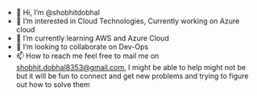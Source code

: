 - 👋 Hi, I’m @shobhitdobhal
- 👀 I’m interested in Cloud Technologies, Currently working on Azure cloud
- 🌱 I’m currently learning AWS and Azure Cloud
- 💞️ I’m looking to collaborate on Dev-Ops
- 📫 How to reach me feel free to mail me on shobhit.dobhal8353@gmail.com, I might be able to help might not be but it will be fun to connect and get new problems and trying to figure out how to solve them

<!---
shobhitdobhal/shobhitdobhal is a ✨ special ✨ repository because its `README.md` (this file) appears on your GitHub profile.
You can click the Preview link to take a look at your changes.
--->
